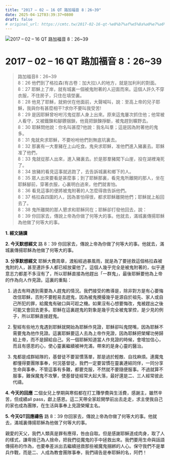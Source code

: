 ```yaml
---
title: "2017 – 02 – 16 QT 路加福音 8：26~39"
date: 2025-04-12T03:39:37+0800
draft: false
# original_url: https://cmtc.tw/2017-02-16-qt-%e8%b7%af%e5%8a%a0%e7%a6%8f%e9%9f%b3-8%ef%bc%9a2639
---
```


![2017 – 02 – 16 QT 路加福音 8：26\~39](/images/qt.jpg   "2017 – 02 – 16 QT 路加福音 8：26\~39")

# 2017 – 02 – 16 QT 路加福音 8：26\~39

> 路加福音8：26\~39  
> 8：26 他們到了格拉森(有古卷：加大拉)人的地方，就是加利利的對面。  
> 8：27 耶穌上了岸，就有城裏一個被鬼附著的人迎面而來。這個人許久不穿衣服，不住房子，只住在墳塋裏。  
> 8：28 他見了耶穌，就俯伏在他面前，大聲喊叫，說：至高上帝的兒子耶穌，我與你有甚麼相干?求你不要叫我受苦!  
> 8：29 是因耶穌曾吩咐污鬼從那人身上出來。原來這鬼屢次抓住他；他常被人看守，又被鐵鍊和腳鐐捆鎖，他竟把鎖鍊掙斷，被鬼趕到曠野去。  
> 8：30 耶穌問他說：你名叫甚麼?他說：我名叫羣；這是因為附著他的鬼多。  
> 8：31 鬼就央求耶穌，不要吩咐他們到無底坑裏去。  
> 8：32 那裏有一大羣豬在上山吃食。鬼央求耶穌，准他們進入豬裏去。耶穌准了他們，  
> 8：33 鬼就從那人出來，進入豬裏去。於是那羣豬闖下山崖，投在湖裡淹死了。  
> 8：34 放豬的看見這事就逃跑了，去告訴城裏和鄉下的人。  
> 8：35 眾人出來要看是甚麼事；到了耶穌那裏，看見鬼所離開的那人，坐在耶穌腳前，穿著衣服，心裏明白過來，他們就害怕。  
> 8：36 看見這事的便將被鬼附著的人怎麼得救告訴他們。  
> 8：37 格拉森四圍的人，因為害怕得很，都求耶穌離開他們；耶穌就上船回去了。  
> 8：38 鬼所離開的那人懇求和耶穌同在；耶穌卻打發他回去，說：  
> 8：39 你回家去，傳說上帝為你做了何等大的事。他就去，滿城裏傳揚耶穌為他做了何等大的事。

**1.  經文誦讀**

**2.  今天默想經文**
路 8：39 你回家去，傳說上帝為你做了何等大的事。他就去，滿城裏傳揚耶穌為他做了何等大的事。

**3. 分享默想經文**
耶穌大費周章，渡船經過暴風雨，就是為了要拯救這個格拉森被鬼附的人，甚至連許多人都已經放棄他了。這個人幾乎完全是被鬼附著的，似乎連意志力都差不多沒有了，所以耶穌直接為他趕出「一群鬼」，最後耶穌要他為上帝的作為向人作見證。這裏的重點：

1. 過去有時遇到需要為人趕鬼的情況。我們接受的教導是，除非對方是有心要悔改信耶穌，否則不要輕易去趕鬼，因為被鬼攪擾幾乎是源自於祖先、家人或自己所犯的罪，給魔鬼有破口與可趁之機。如果沒有心想要悔改，鬼被趕出之後可能又會回去更多。耶穌在這裏趕鬼的對象是幾乎完全被鬼掌控，是少見的例子，所以耶穌直接趕鬼。

2. 聖經有些地方鬼遇到耶穌就開始為耶穌作見證，耶穌卻叫鬼閉嘴，因為耶穌不需要鬼為他作見證。這裏耶穌要這人去為上帝作見證，因為耶穌把榮耀功勞歸給上帝，而不是歸給自己。另一個耶穌知道當人作見證的時候，會增加信心，而且有感恩的心，使心靈裏繼續被神充滿，帶來的是身心靈的醫治。

3. 鬼都是成群結隊的，基督徒不要習慣落單，那是過於輕敵、自找麻煩。連魔鬼都懂得要團隊事奉，何況基督徒，我們一定要習慣在靈裏連結同伴，一同分享生命與事奉，不管這事有多難，都要克服，不然就不要隨便服事。不過就算不服事，難保魔鬼不攻擊，使基督徒經常大起大落，最好還是二、三人經常彼此代禱。

**4. 今天的回應**
二個女兒上學期與寒假都在打工賺學費與生活費，感謝主，雖然辛苦，但成績all pass，獻上感恩。這二天帶全家趁開學前出去走走，求主使我自己的家也成為團隊，在生活與事奉上見證榮耀主名。

**5. 今天QT回應禱告**
路 8：39 你回家去，傳說上帝為你做了何等大的事。他就去，滿城裏傳揚耶穌為他做了何等大的事。

親愛的天父，我們人類真是罪有應得，咎由自取。但是感謝耶穌道成肉身，取了人的樣式，謙卑捨己為人捨命，把我們從魔鬼的手中拯救出來。我們要用生命與話語傳揚祢的作為，也要奉差派出去繼續拯救那些被魔鬼捆綁的人心。保守我們不是單兵作戰，而是二、人成為教會團隊事奉，我們禱告是奉耶穌的名，阿們！
